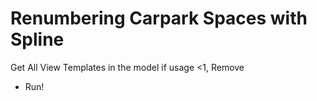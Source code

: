 #  Renumbering Carpark Spaces with Spline

Get All View Templates in the model if usage <1, Remove

 - Run!
